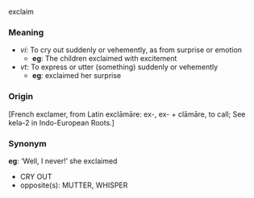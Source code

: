 exclaim
### Meaning
+ _vi_: To cry out suddenly or vehemently, as from surprise or emotion
	+ __eg__: The children exclaimed with excitement
+ _vt_: To express or utter (something) suddenly or vehemently
	+ __eg__: exclaimed her surprise

### Origin

[French exclamer, from Latin exclāmāre: ex-, ex- + clāmāre, to call; See kelə-2 in Indo-European Roots.]

### Synonym

__eg__: ‘Well, I never!’ she exclaimed

+ CRY OUT
+ opposite(s): MUTTER, WHISPER


